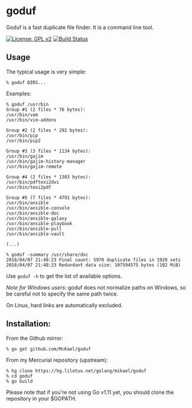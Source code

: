 # goduf

Goduf is a fast duplicate file finder.
It is a command line tool.

[![License: GPL v2](https://img.shields.io/badge/License-GPL%20v2-blue.svg)](https://raw.githubusercontent.com/McKael/goduf/master/LICENSE)
[![Build Status](https://travis-ci.org/McKael/goduf.svg?branch=master)](https://travis-ci.org/McKael/goduf)

## Usage

The typical usage is very simple:

```
% goduf DIRS...
```

Examples:

```
% goduf /usr/bin
Group #1 (2 files * 76 bytes):
/usr/bin/vam
/usr/bin/vim-addons

Group #2 (2 files * 292 bytes):
/usr/bin/pip
/usr/bin/pip2

Group #3 (3 files * 1134 bytes):
/usr/bin/gajim
/usr/bin/gajim-history-manager
/usr/bin/gajim-remote

Group #4 (2 files * 1303 bytes):
/usr/bin/pdftexi2dvi
/usr/bin/texi2pdf

Group #5 (7 files * 4791 bytes):
/usr/bin/ansible
/usr/bin/ansible-console
/usr/bin/ansible-doc
/usr/bin/ansible-galaxy
/usr/bin/ansible-playbook
/usr/bin/ansible-pull
/usr/bin/ansible-vault

(...)
```

```
% goduf -summary /usr/share/doc
2018/04/07 21:48:23 Final count: 5970 duplicate files in 1920 sets
2018/04/07 21:48:23 Redundant data size: 107594575 bytes (102 MiB)
```

Use `goduf -h` to get the list of available options.

*Note for Windows users:* goduf does not normalize paths on Windows, so be careful not to specify the same path twice.

On Linux, hard links are automatically excluded.

## Installation:

From the Github mirror:

```
% go get github.com/McKael/goduf
```

From my Mercurial repository (upstream):

```
% hg clone https://hg.lilotux.net/golang/mikael/goduf
% cd goduf
% go build
```

Please note that if you're not using Go v1.11 yet, you should clone the
repository in your $GOPATH.
